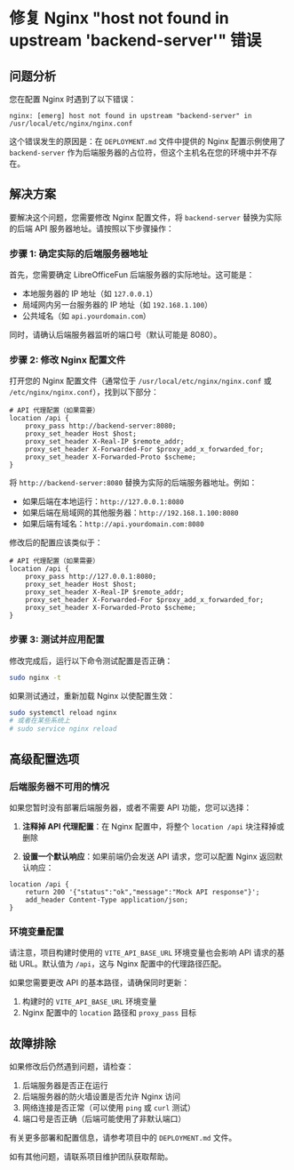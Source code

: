 # 修复 Nginx "host not found in upstream 'backend-server'" 错误

## 问题分析

您在配置 Nginx 时遇到了以下错误：

```
nginx: [emerg] host not found in upstream "backend-server" in /usr/local/etc/nginx/nginx.conf
```

这个错误发生的原因是：在 `DEPLOYMENT.md` 文件中提供的 Nginx 配置示例使用了 `backend-server` 作为后端服务器的占位符，但这个主机名在您的环境中并不存在。

## 解决方案

要解决这个问题，您需要修改 Nginx 配置文件，将 `backend-server` 替换为实际的后端 API 服务器地址。请按照以下步骤操作：

### 步骤 1: 确定实际的后端服务器地址

首先，您需要确定 LibreOfficeFun 后端服务器的实际地址。这可能是：
- 本地服务器的 IP 地址（如 `127.0.0.1`）
- 局域网内另一台服务器的 IP 地址（如 `192.168.1.100`）
- 公共域名（如 `api.yourdomain.com`）

同时，请确认后端服务器监听的端口号（默认可能是 8080）。

### 步骤 2: 修改 Nginx 配置文件

打开您的 Nginx 配置文件（通常位于 `/usr/local/etc/nginx/nginx.conf` 或 `/etc/nginx/nginx.conf`），找到以下部分：

```nginx
# API 代理配置（如果需要）
location /api {
    proxy_pass http://backend-server:8080;
    proxy_set_header Host $host;
    proxy_set_header X-Real-IP $remote_addr;
    proxy_set_header X-Forwarded-For $proxy_add_x_forwarded_for;
    proxy_set_header X-Forwarded-Proto $scheme;
}
```

将 `http://backend-server:8080` 替换为实际的后端服务器地址。例如：

- 如果后端在本地运行：`http://127.0.0.1:8080`
- 如果后端在局域网的其他服务器：`http://192.168.1.100:8080`
- 如果后端有域名：`http://api.yourdomain.com:8080`

修改后的配置应该类似于：

```nginx
# API 代理配置（如果需要）
location /api {
    proxy_pass http://127.0.0.1:8080;
    proxy_set_header Host $host;
    proxy_set_header X-Real-IP $remote_addr;
    proxy_set_header X-Forwarded-For $proxy_add_x_forwarded_for;
    proxy_set_header X-Forwarded-Proto $scheme;
}
```

### 步骤 3: 测试并应用配置

修改完成后，运行以下命令测试配置是否正确：

```bash
sudo nginx -t
```

如果测试通过，重新加载 Nginx 以使配置生效：

```bash
sudo systemctl reload nginx
# 或者在某些系统上
# sudo service nginx reload
```

## 高级配置选项

### 后端服务器不可用的情况

如果您暂时没有部署后端服务器，或者不需要 API 功能，您可以选择：

1. **注释掉 API 代理配置**：在 Nginx 配置中，将整个 `location /api` 块注释掉或删除

2. **设置一个默认响应**：如果前端仍会发送 API 请求，您可以配置 Nginx 返回默认响应：

```nginx
location /api {
    return 200 '{"status":"ok","message":"Mock API response"}';
    add_header Content-Type application/json;
}
```

### 环境变量配置

请注意，项目构建时使用的 `VITE_API_BASE_URL` 环境变量也会影响 API 请求的基础 URL。默认值为 `/api`，这与 Nginx 配置中的代理路径匹配。

如果您需要更改 API 的基本路径，请确保同时更新：
1. 构建时的 `VITE_API_BASE_URL` 环境变量
2. Nginx 配置中的 `location` 路径和 `proxy_pass` 目标

## 故障排除

如果修改后仍然遇到问题，请检查：

1. 后端服务器是否正在运行
2. 后端服务器的防火墙设置是否允许 Nginx 访问
3. 网络连接是否正常（可以使用 `ping` 或 `curl` 测试）
4. 端口号是否正确（后端可能使用了非默认端口）

有关更多部署和配置信息，请参考项目中的 `DEPLOYMENT.md` 文件。

如有其他问题，请联系项目维护团队获取帮助。